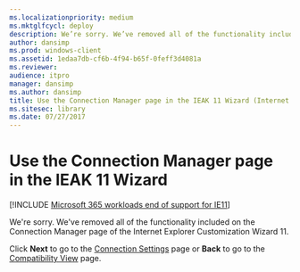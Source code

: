 ```yaml
---
ms.localizationpriority: medium
ms.mktglfcycl: deploy
description: We’re sorry. We’ve removed all of the functionality included on the **Connection Manager** page of the Internet Explorer Customization Wizard 11.
author: dansimp
ms.prod: windows-client
ms.assetid: 1edaa7db-cf6b-4f94-b65f-0feff3d4081a
ms.reviewer: 
audience: itpro
manager: dansimp
ms.author: dansimp
title: Use the Connection Manager page in the IEAK 11 Wizard (Internet Explorer Administration Kit 11 for IT Pros)
ms.sitesec: library
ms.date: 07/27/2017
---
```



# Use the Connection Manager page in the IEAK 11 Wizard

[!INCLUDE [Microsoft 365 workloads end of support for IE11](../includes/microsoft-365-ie-end-of-support.md)]

We're sorry. We've removed all of the functionality included on the Connection Manager page of the Internet Explorer Customization Wizard 11.

Click **Next** to go to the [Connection Settings](connection-settings-ieak11-wizard.md) page or **Back** to go to the [Compatibility View](compat-view-ieak11-wizard.md) page.

